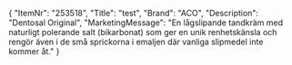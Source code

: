 {
  "ItemNr": "253518",
  "Title": "test",
  "Brand": "ACO",
  "Description": "Dentosal Original",
  "MarketingMessage": "En lågslipande tandkräm med naturligt polerande salt (bikarbonat) som ger en unik renhetskänsla och rengör även i de små sprickorna i emaljen där vanliga slipmedel inte kommer åt."
}